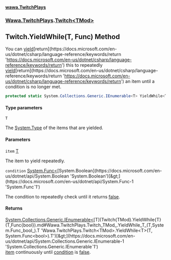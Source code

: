 #### [wawa.TwitchPlays](index.md 'index')
### [Wawa.TwitchPlays](Wawa.TwitchPlays.md 'Wawa.TwitchPlays').[Twitch&lt;TMod&gt;](Twitch{TMod}.md 'Wawa.TwitchPlays.Twitch<TMod>')

## Twitch<TMod>.YieldWhile<T>(T, Func<bool>) Method

You can [yield](https://docs.microsoft.com/en-us/dotnet/csharp/language-reference/keywords/yield 'https://docs.microsoft.com/en-us/dotnet/csharp/language-reference/keywords/yield')[return](https://docs.microsoft.com/en-us/dotnet/csharp/language-reference/keywords/return 'https://docs.microsoft.com/en-us/dotnet/csharp/language-reference/keywords/return') this to repeatedly  
[yield](https://docs.microsoft.com/en-us/dotnet/csharp/language-reference/keywords/yield 'https://docs.microsoft.com/en-us/dotnet/csharp/language-reference/keywords/yield')[return](https://docs.microsoft.com/en-us/dotnet/csharp/language-reference/keywords/return 'https://docs.microsoft.com/en-us/dotnet/csharp/language-reference/keywords/return') an item until a condition is no longer met.

```csharp
protected static System.Collections.Generic.IEnumerable<T> YieldWhile<T>(T item, System.Func<bool> condition);
```
#### Type parameters

<a name='Wawa.TwitchPlays.Twitch_TMod_.YieldWhile_T_(T,System.Func_bool_).T'></a>

`T`

The [System.Type](https://docs.microsoft.com/en-us/dotnet/api/System.Type 'System.Type') of the items that are yielded.
#### Parameters

<a name='Wawa.TwitchPlays.Twitch_TMod_.YieldWhile_T_(T,System.Func_bool_).item'></a>

`item` [T](Twitch{TMod}.YieldWhile{T}(T,Func{bool}).md#Wawa.TwitchPlays.Twitch_TMod_.YieldWhile_T_(T,System.Func_bool_).T 'Wawa.TwitchPlays.Twitch<TMod>.YieldWhile<T>(T, System.Func<bool>).T')

The item to yield repeatedly.

<a name='Wawa.TwitchPlays.Twitch_TMod_.YieldWhile_T_(T,System.Func_bool_).condition'></a>

`condition` [System.Func&lt;](https://docs.microsoft.com/en-us/dotnet/api/System.Func-1 'System.Func`1')[System.Boolean](https://docs.microsoft.com/en-us/dotnet/api/System.Boolean 'System.Boolean')[&gt;](https://docs.microsoft.com/en-us/dotnet/api/System.Func-1 'System.Func`1')

The condition to repeatedly check until it returns [false](https://docs.microsoft.com/en-us/dotnet/csharp/language-reference/builtin-types/bool 'https://docs.microsoft.com/en-us/dotnet/csharp/language-reference/builtin-types/bool').

#### Returns
[System.Collections.Generic.IEnumerable&lt;](https://docs.microsoft.com/en-us/dotnet/api/System.Collections.Generic.IEnumerable-1 'System.Collections.Generic.IEnumerable`1')[T](Twitch{TMod}.YieldWhile{T}(T,Func{bool}).md#Wawa.TwitchPlays.Twitch_TMod_.YieldWhile_T_(T,System.Func_bool_).T 'Wawa.TwitchPlays.Twitch<TMod>.YieldWhile<T>(T, System.Func<bool>).T')[&gt;](https://docs.microsoft.com/en-us/dotnet/api/System.Collections.Generic.IEnumerable-1 'System.Collections.Generic.IEnumerable`1')  
[item](Twitch{TMod}.YieldWhile{T}(T,Func{bool}).md#Wawa.TwitchPlays.Twitch_TMod_.YieldWhile_T_(T,System.Func_bool_).item 'Wawa.TwitchPlays.Twitch<TMod>.YieldWhile<T>(T, System.Func<bool>).item') continuously until [condition](Twitch{TMod}.YieldWhile{T}(T,Func{bool}).md#Wawa.TwitchPlays.Twitch_TMod_.YieldWhile_T_(T,System.Func_bool_).condition 'Wawa.TwitchPlays.Twitch<TMod>.YieldWhile<T>(T, System.Func<bool>).condition') is [false](https://docs.microsoft.com/en-us/dotnet/csharp/language-reference/builtin-types/bool 'https://docs.microsoft.com/en-us/dotnet/csharp/language-reference/builtin-types/bool').
